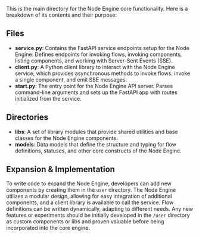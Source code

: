 This is the main directory for the Node Engine core functionality. Here is a breakdown of its contents and their purpose:

## Files

- **service.py**: Contains the FastAPI service endpoints setup for the Node Engine. Defines endpoints for invoking flows, invoking components, listing components, and working with Server-Sent Events (SSE).
- **client.py**: A Python client library to interact with the Node Engine service, which provides asynchronous methods to invoke flows, invoke a single component, and emit SSE messages.
- **start.py**: The entry point for the Node Engine API server. Parses command-line arguments and sets up the FastAPI app with routes initialized from the service.

## Directories

- **libs**: A set of library modules that provide shared utilities and base classes for the Node Engine components.
- **models**: Data models that define the structure and typing for flow definitions, statuses, and other core constructs of the Node Engine.

## Expansion & Implementation
To write code to expand the Node Engine, developers can add new components by creating them in the `user` directory. The Node Engine utilizes a modular design, allowing for easy integration of additional components, and a client library is available to call the service. Flow definitions can be written dynamically, adapting to different needs. Any new features or experiments should be initially developed in the `/user` directory as custom components or libs and proven valuable before being incorporated into the core engine.

